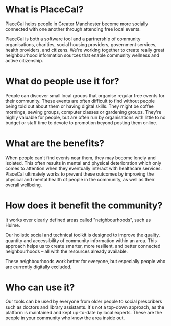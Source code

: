 # What is PlaceCal?

PlaceCal helps people in Greater Manchester become more socially connected with one another through attending free local events.

PlaceCal is both a software tool and a partnership of community organisations, charities, social housing providers, government services, health providers, and citizens. We're working together to create really great neighbourhood information sources that enable community wellness and active citizenship.

# What do people use it for?

People can discover small local groups that organise regular free events for their community. These events are often difficult to find without people being told out about them or having digital skills. They might be coffee mornings, sewing groups, computer classes or gardening groups. They're highly valuable for people, but are often run by organisations with little to no budget or staff time to devote to promotion beyond posting them online.

# What are the benefits?

When people can't find events near them, they may become lonely and isolated. This often results in mental and physical deterioration which only comes to attention when they eventually interact with healthcare services. PlaceCal ultimately works to prevent these outcomes by improving the physical and mental health of people in the community, as well as their overall wellbeing.

# How does it benefit the community?

It works over clearly defined areas called "neighbourhoods", such as Hulme.

Our holistic social and technical toolkit is designed to improve the quality, quantity and accessibility of community information within an area. This approach helps us to create smarter, more resilient, and better connected neighbourhoods – all with the resources already available. 

These neighbourhoods work better for everyone, but especially people who are currently digitally excluded.

# Who can use it?

Our tools can be used by everyone from older people to social prescribers such as doctors and library assistants. It's not a top-down approach, as the platform is maintained and kept up-to-date by local experts. These are the people in your community who know the area inside out.
